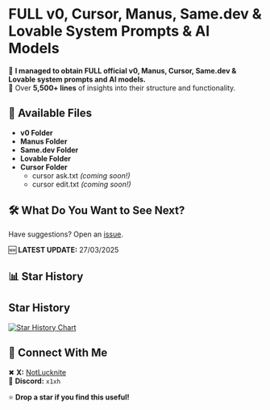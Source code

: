 # **FULL v0, Cursor, Manus, Same.dev & Lovable System Prompts & AI Models**  

🚀 **I managed to obtain FULL official v0, Manus, Cursor, Same.dev & Lovable system prompts and AI models.**  
📜 Over **5,500+ lines** of insights into their structure and functionality.  

## 📂 **Available Files**
- **v0 Folder**  
- **Manus Folder**
- **Same.dev Folder**
- **Lovable Folder**
- **Cursor Folder**  
   - cursor ask.txt *(coming soon!)*  
   - cursor edit.txt *(coming soon!)*  

## 🛠 **What Do You Want to See Next?**
Have suggestions? Open an [issue](../../issues).  

🆕 **LATEST UPDATE:** 27/03/2025

## 📊 **Star History**
## Star History

<a href="https://www.star-history.com/#x1xhlol/system-prompts-and-models-of-ai-tools&Date">
 <picture>
   <source media="(prefers-color-scheme: dark)" srcset="https://api.star-history.com/svg?repos=x1xhlol/system-prompts-and-models-of-ai-tools&type=Date&theme=dark" />
   <source media="(prefers-color-scheme: light)" srcset="https://api.star-history.com/svg?repos=x1xhlol/system-prompts-and-models-of-ai-tools&type=Date" />
   <img alt="Star History Chart" src="https://api.star-history.com/svg?repos=x1xhlol/system-prompts-and-models-of-ai-tools&type=Date" />
 </picture>
</a>

## 🔗 **Connect With Me**  
✖ **X:** [NotLucknite](https://x.com/NotLucknite)  
💬 **Discord:** `x1xh`  

⭐ **Drop a star if you find this useful!**  

